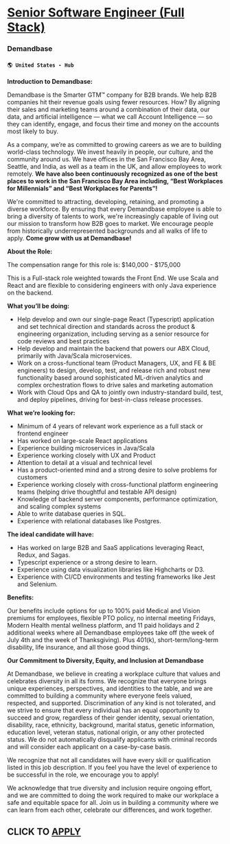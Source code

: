 # [Senior Software Engineer (Full Stack)](https://www.remotewlb.com/apply/senior-software-engineer-full-stack-91375)  
### Demandbase  
#### `🌎 United States - Hub`  

**Introduction to Demandbase:**

Demandbase is the Smarter GTM™ company for B2B brands. We help B2B companies hit their revenue goals using fewer resources. How? By aligning their sales and marketing teams around a combination of their data, our data, and artificial intelligence — what we call Account Intelligence — so they can identify, engage, and focus their time and money on the accounts most likely to buy.

As a company, we’re as committed to growing careers as we are to building world-class technology. We invest heavily in people, our culture, and the community around us. We have offices in the San Francisco Bay Area, Seattle, and India, as well as a team in the UK, and allow employees to work remotely. **We have also been continuously recognized as one of the best places to work in the San Francisco Bay Area including, “Best Workplaces for Millennials” and “Best Workplaces for Parents”!**

We're committed to attracting, developing, retaining, and promoting a diverse workforce. By ensuring that every Demandbase employee is able to bring a diversity of talents to work, we're increasingly capable of living out our mission to transform how B2B goes to market. We encourage people from historically underrepresented backgrounds and all walks of life to apply. **Come grow with us at Demandbase!**

**About the Role:**

The compensation range for this role is: $140,000 - $175,000

This is a Full-stack role weighted towards the Front End. We use Scala and React and are flexible to considering engineers with only Java experience on the backend.

**What you’ll be doing:**

  * Help develop and own our single-page React (Typescript) application and set technical direction and standards across the product & engineering organization, including serving as a senior resource for code reviews and best practices
  * Help develop and maintain the backend that powers our ABX Cloud, primarily with Java/Scala microservices.
  * Work on a cross-functional team (Product Managers, UX, and FE & BE engineers) to design, develop, test, and release rich and robust new functionality based around sophisticated ML-driven analytics and complex orchestration flows to drive sales and marketing automation
  * Work with Cloud Ops and QA to jointly own industry-standard build, test, and deploy pipelines, driving for best-in-class release processes.

**What we’re looking for:**

  * Minimum of 4 years of relevant work experience as a full stack or frontend engineer
  * Has worked on large-scale React applications
  * Experience building microservices in Java/Scala
  * Experience working closely with UX and Product
  * Attention to detail at a visual and technical level
  * Has a product-oriented mind and a strong desire to solve problems for customers
  * Experience working closely with cross-functional platform engineering teams (helping drive thoughtful and testable API design)
  * Knowledge of backend server components, performance optimization, and scaling complex systems
  * Able to write database queries in SQL.
  * Experience with relational databases like Postgres.

**The ideal candidate will have:**

  * Has worked on large B2B and SaaS applications leveraging React, Redux, and Sagas.
  * Typescript experience or a strong desire to learn.
  * Experience using data visualization libraries like Highcharts or D3.
  * Experience with CI/CD environments and testing frameworks like Jest and Selenium.

**Benefits:**

Our benefits include options for up to 100% paid Medical and Vision premiums for employees, flexible PTO policy, no internal meeting Fridays, Modern Health mental wellness platform, and 11 paid holidays and 2 additional weeks where all Demandbase employees take off (the week of July 4th and the week of Thanksgiving). Plus 401(k), short-term/long-term disability, life insurance, and all those good things.

**Our Commitment to Diversity, Equity, and Inclusion at Demandbase**

At Demandbase, we believe in creating a workplace culture that values and celebrates diversity in all its forms. We recognize that everyone brings unique experiences, perspectives, and identities to the table, and we are committed to building a community where everyone feels valued, respected, and supported. Discrimination of any kind is not tolerated, and we strive to ensure that every individual has an equal opportunity to succeed and grow, regardless of their gender identity, sexual orientation, disability, race, ethnicity, background, marital status, genetic information, education level, veteran status, national origin, or any other protected status. We do not automatically disqualify applicants with criminal records and will consider each applicant on a case-by-case basis.

We recognize that not all candidates will have every skill or qualification listed in this job description. If you feel you have the level of experience to be successful in the role, we encourage you to apply!

We acknowledge that true diversity and inclusion require ongoing effort, and we are committed to doing the work required to make our workplace a safe and equitable space for all. Join us in building a community where we can learn from each other, celebrate our differences, and work together.

  
## CLICK TO [APPLY](https://www.remotewlb.com/apply/senior-software-engineer-full-stack-91375)

